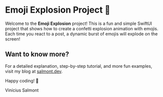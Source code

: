 
# Emoji Explosion Project 🎉

Welcome to the **Emoji Explosion** project! This is a fun and simple SwiftUI project that shows how to create a confetti explosion animation with emojis. Each time you react to a post, a dynamic burst of emojis will explode on the screen!

## Want to know more?

For a detailed explanation, step-by-step tutorial, and more fun examples, visit my blog at [salmont.dev](https://www.salmont.dev/articles).

Happy coding! 🚀

Vinícius Salmont
